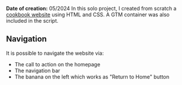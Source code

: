 
**Date of creation:** 05/2024
In this solo project, I created from scratch a [cookbook website](https://fabs651.github.io/Banana-Cookbook-HTML-CSS/index.html) using HTML and CSS. A GTM container was also included in the script.
## Navigation
It is possible to navigate the website via:
 - The call to action on the homepage
 - The navigation bar
 - The banana on the left which works as "Return to Home" button
